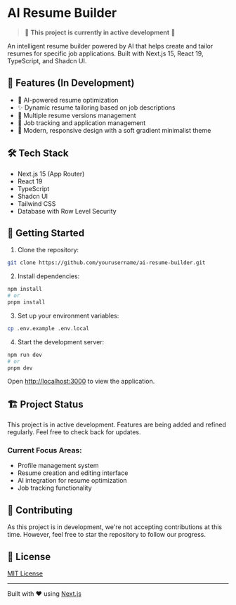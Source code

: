 # AI Resume Builder

> 🚧 **This project is currently in active development** 🚧

An intelligent resume builder powered by AI that helps create and tailor resumes for specific job applications. Built with Next.js 15, React 19, TypeScript, and Shadcn UI.

## 🌟 Features (In Development)

- 🤖 AI-powered resume optimization
- ✨ Dynamic resume tailoring based on job descriptions
- 📝 Multiple resume versions management
- 🎯 Job tracking and application management
- 🎨 Modern, responsive design with a soft gradient minimalist theme

## 🛠️ Tech Stack

- Next.js 15 (App Router)
- React 19
- TypeScript
- Shadcn UI
- Tailwind CSS
- Database with Row Level Security

## 🚀 Getting Started

1. Clone the repository:
```bash
git clone https://github.com/yourusername/ai-resume-builder.git
```

2. Install dependencies:
```bash
npm install
# or
pnpm install
```

3. Set up your environment variables:
```bash
cp .env.example .env.local
```

4. Start the development server:
```bash
npm run dev
# or
pnpm dev
```

Open [http://localhost:3000](http://localhost:3000) to view the application.

## 🏗️ Project Status

This project is in active development. Features are being added and refined regularly. Feel free to check back for updates.

### Current Focus Areas:
- Profile management system
- Resume creation and editing interface
- AI integration for resume optimization
- Job tracking functionality

## 📝 Contributing

As this project is in development, we're not accepting contributions at this time. However, feel free to star the repository to follow our progress.

## 📄 License

[MIT License](LICENSE)

---

Built with ❤️ using [Next.js](https://nextjs.org/)
